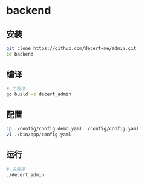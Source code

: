 # backend
## 安装
```bash
git clone https://github.com/decert-me/admin.git
cd backend
```
## 编译
```bash
# 主程序
go build -o decert_admin
```
## 配置
```bash
cp ./config/config.demo.yaml ./config/config.yaml
vi ./bin/app/config.yaml
```
## 运行
```bash
# 主程序
./decert_admin
```